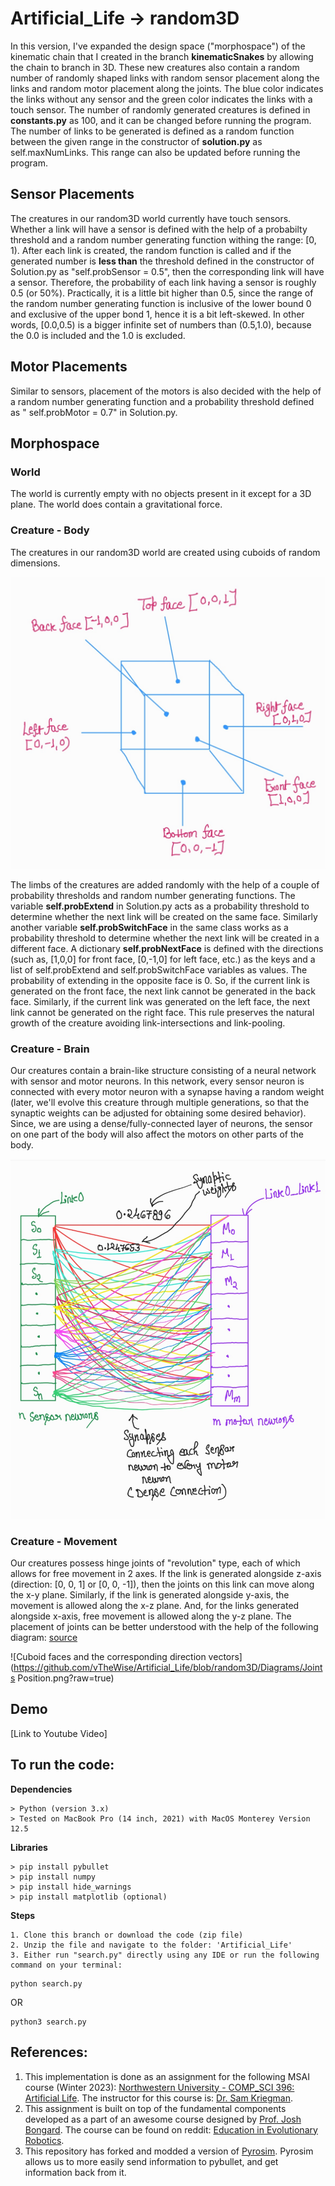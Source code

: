 # Artificial_Life -> random3D

In this version, I've expanded the design space ("morphospace") of the kinematic chain that I created in the branch **kinematicSnakes** by allowing the chain to branch in 3D. These new creatures also contain a random number of randomly shaped links with random sensor placement along the links and random motor placement along the joints. The blue color indicates the links without any sensor and the green color indicates the links with a touch sensor. The number of randomly generated creatures is defined in **constants.py** as 100, and it can be changed before running the program. The number of links to be generated is defined as a random function between the given range in the constructor of **solution.py** as self.maxNumLinks. This range can also be updated before running the program.

## Sensor Placements

The creatures in our random3D world currently have touch sensors. Whether a link will have a sensor is defined with the help of a probabilty threshold and a random number generating function withing the range: [0, 1). After each link is created, the random function is called and if the generated number is **less than** the threshold defined in the constructor of Solution.py as "self.probSensor = 0.5", then the corresponding link will have a sensor. Therefore, the probability of each link having a sensor is roughly 0.5 (or 50%). Practically, it is a little bit higher than 0.5, since the range of the random number generating function is inclusive of the lower bound 0 and exclusive of the upper bond 1, hence it is a bit left-skewed. In other words, [0.0,0.5) is a bigger infinite set of numbers than (0.5,1.0), because the 0.0 is included and the 1.0 is excluded.

## Motor Placements

Similar to sensors, placement of the motors is also decided with the help of a random number generating function and a probability threshold defined as " self.probMotor = 0.7" in Solution.py.

## Morphospace

### World

The world is currently empty with no objects present in it except for a 3D plane. The world does contain a gravitational force.

### Creature - Body

The creatures in our random3D world are created using cuboids of random dimensions. 

![Cuboid faces and the corresponding direction vectors](https://github.com/vTheWise/Artificial_Life/blob/random3D/Diagrams/Cube_Faces.jpg?raw=true)

The limbs of the creatures are added randomly with the help of a couple of probability thresholds and random number generating functions.
The variable **self.probExtend** in Solution.py acts as a probability threshold to determine whether the next link will be created on the same face. Similarly another variable **self.probSwitchFace** in the same class works as a probability threshold to determine whether the next link will be created in a different face. A dictionary **self.probNextFace** is defined with the directions (such as, [1,0,0] for front face, [0,-1,0] for left face, etc.) as the keys and a list of self.probExtend and self.probSwitchFace variables as values. The probability of extending in the opposite face is 0. So, if the current link is generated on the front face, the next link cannot be generated in the back face. Similarly, if the current link was generated on the left face, the next link cannot be generated on the right face. This rule preserves the natural growth of the creature avoiding link-intersections and link-pooling.

### Creature - Brain

Our creatures contain a brain-like structure consisting of a neural network with sensor and motor neurons. In this network, every sensor neuron is connected with every motor neuron with a synapse having a random weight (later, we'll evolve this creature through multiple generations, so that the synaptic weights can be adjusted for obtaining some desired behavior). Since, we are using a dense/fully-connected layer of neurons, the sensor on one part of the body will also affect the motors on other parts of the body.

![Cuboid faces and the corresponding direction vectors](https://github.com/vTheWise/Artificial_Life/blob/random3D/Diagrams/Brain.jpg?raw=true)

### Creature - Movement

Our creatures possess hinge joints of "revolution" type, each of which allows for free movement in 2 axes. If the link is generated alongside z-axis (direction: [0, 0, 1] or [0, 0, -1]), then the joints on this link can move along the x-y plane. Similarly, if the link is generated alongside y-axis, the movement is allowed along the x-z plane. And, for the links generated alongside x-axis, free movement is allowed along the y-z plane. The placement of joints can be better understood with the help of the following diagram: [source](https://docs.google.com/presentation/d/1zvZzFyTf8PBNjzQZx_gZk84aUntZo2bUKhpe78yT4OY/edit#slide=id.g10dad2fba23_2_428)

![Cuboid faces and the corresponding direction vectors](https://github.com/vTheWise/Artificial_Life/blob/random3D/Diagrams/Joints Position.png?raw=true)

## Demo
[Link to Youtube Video]

## To run the code:

**Dependencies**
```
> Python (version 3.x)
> Tested on MacBook Pro (14 inch, 2021) with MacOS Monterey Version 12.5
```

**Libraries**
```
> pip install pybullet
> pip install numpy
> pip install hide_warnings
> pip install matplotlib (optional)
```

**Steps**
```
1. Clone this branch or download the code (zip file)
2. Unzip the file and navigate to the folder: 'Artificial_Life'
3. Either run "search.py" directly using any IDE or run the following command on your terminal:
```

```
python search.py
```

OR 

```
python3 search.py
```


## References:
1. This implementation is done as an assignment for the following MSAI course (Winter 2023): [Northwestern University - COMP_SCI 396: Artificial Life](https://www.mccormick.northwestern.edu/computer-science/academics/courses/descriptions/396-2.html). The instructor for this course is: [Dr. Sam Kriegman](https://skriegman.github.io/).
2. This assignment is built on top of the fundamental components developed as a part of an awesome course designed by [Prof. Josh Bongard](https://jbongard.github.io/). The course can be found on reddit: [Education in Evolutionary Robotics](https://www.reddit.com/r/ludobots/wiki/). 
3. This repository has forked and modded a version of [Pyrosim](https://github.com/jbongard/pyrosim.git). Pyrosim allows us to more easily send information to pybullet, and get information back from it.

